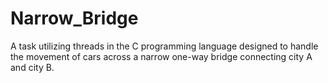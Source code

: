 # Narrow_Bridge
A task utilizing threads in the C programming language designed to handle the movement of cars across a narrow one-way bridge connecting city A and city B.
